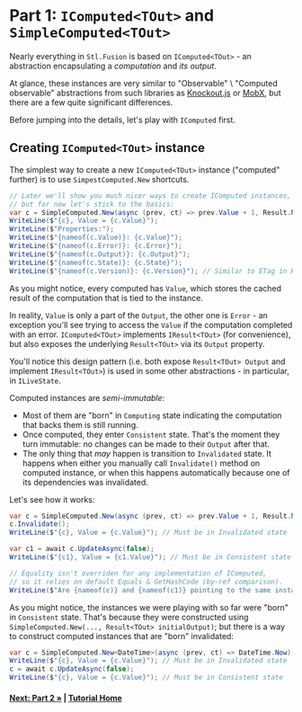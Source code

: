 # Part 1: `IComputed<TOut>` and `SimpleComputed<TOut>`

Nearly everything in `Stl.Fusion` is based on `IComputed<TOut>` - an abstraction encapsulating
a _computation_ and _its output_.

At glance, these instances are very similar to "Observable" \ "Computed observable" abstractions
from such libraries as [Knockout.js](https://knockoutjs.com/) or [MobX](https://mobx.js.org/),
but there are a few quite significant differences.

Before jumping into the details, let's play with `IComputed` first.

## Creating `IComputed<TOut>` instance

The simplest way to create a new `IComputed<TOut>` instance ("computed" further) is
to use `SimpestComputed.New` shortcuts.

``` cs --region part01_create --source-file Part01.cs
// Later we'll show you much nicer ways to create IComputed instances,
// but for now let's stick to the basics:
var c = SimpleComputed.New(async (prev, ct) => prev.Value + 1, Result.New(1));
WriteLine($"{c}, Value = {c.Value}");
WriteLine($"Properties:");
WriteLine($"{nameof(c.Value)}: {c.Value}");
WriteLine($"{nameof(c.Error)}: {c.Error}");
WriteLine($"{nameof(c.Output)}: {c.Output}");
WriteLine($"{nameof(c.State)}: {c.State}");
WriteLine($"{nameof(c.Version)}: {c.Version}"); // Similar to ETag in HTTP
```

As you might notice, every computed has `Value`, which stores the cached result of
the computation that is tied to the instance.

In reality, `Value` is only a part of the `Output`, the other one is `Error` -
an exception you'll see trying to access the `Value` if the computation completed
with an error. `IComputed<TOut>` implements `IResult<TOut>` (for convenience),
but also exposes the underlying `Result<TOut>` via its `Output` property.

You'll notice this design pattern (i.e. both expose `Result<TOut> Output` and
implement `IResult<TOut>`) is used in some other abstractions - in particular,
in `ILiveState`.

Computed instances are *semi-immutable*:

* Most of them are "born" in `Computing` state indicating the computation
  that backs them is still running.
* Once computed, they enter `Consistent` state. That's the moment they
  turn immutable: no changes can be made to their `Output` after that.
* The only thing that *may* happen is transition to `Invalidated` state.
  It happens when either you manually call `Invalidate()` method on
  computed instance, or when this happens automatically because one of
  its dependencies was invalidated.

Let's see how it works:

``` cs --region part01_invalidateAndUpdate --source-file Part01.cs
var c = SimpleComputed.New(async (prev, ct) => prev.Value + 1, Result.New(1));
c.Invalidate();
WriteLine($"{c}, Value = {c.Value}"); // Must be in Invalidated state

var c1 = await c.UpdateAsync(false);
WriteLine($"{c1}, Value = {c1.Value}"); // Must be in Consistent state

// Equality isn't overriden for any implementation of IComputed,
// so it relies on default Equals & GetHashCode (by-ref comparison).
WriteLine($"Are {nameof(c)} and {nameof(c1)} pointing to the same instance? {c == c1}");
```

As you might notice, the instances we were playing with so far were "born"
in `Consistent` state. That's because they were constructed using
`SimpleComputed.New(..., Result<TOut> initialOutput)`; but there is a way
to construct computed instances that are "born" invalidated:

``` cs --region part01_createNoDefault --source-file Part01.cs
var c = SimpleComputed.New<DateTime>(async (prev, ct) => DateTime.Now);
WriteLine($"{c}, Value = {c.Value}"); // Must be in Invalidated state
c = await c.UpdateAsync(false);
WriteLine($"{c}, Value = {c.Value}"); // Must be in Consistent state
```

#### [Next: Part 2 &raquo;](./Part02.md) | [Tutorial Home](./README.md)

